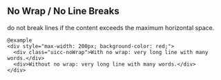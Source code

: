 ## No Wrap / No Line Breaks

do not break lines if the content exceeds the maximum horizontal space.

    @example
    <div style="max-width: 200px; background-color: red;">
      <div class="uicc-noWrap">With no wrap: very long line with many words.</div>
      <div>Without no wrap: very long line with many words.</div>
    </div>
      
